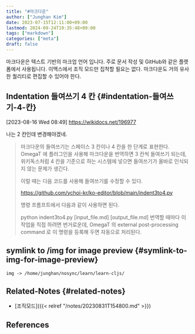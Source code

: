 ```yaml
---
title: "#마크다운"
author: ["Junghan Kim"]
date: 2023-07-15T12:11:00+09:00
lastmod: 2024-09-24T19:35:48+09:00
tags: ["markdown"]
categories: ["meta"]
draft: false
---
```


마크다운은 텍스트 기반의 마크업 언어 입니다. 주로 문서 작성 및 GitHub와 같은 플랫폼에서 사용됩니다. 이맥스에서 조직 모드만 집착할 필요는 없다. 마크다운도 거의 유사한 퀄리티로 편집할 수 있어야 한다.

<!--more-->


## Indentation 들여쓰기 4 칸 {#indentation-들여쓰기-4-칸}

<span class="timestamp-wrapper"><span class="timestamp">[2023-08-16 Wed 08:49]</span></span> <https://wikidocs.net/196977>

나는 2 칸인데 변경해야겠네.

> 마크다운의 들여쓰기는 스페이스 3 칸이나 4 칸을 한 단계로 표현한다. OmegaT 에 플러그인을 사용해 마크다운을 번역하면 3 칸씩 들여쓰기 되는데, 위키독스처럼 4 칸을 기준으로 하는 시스템에 넣으면 들여쓰기가 올바로 인식되지 않는 문제가 생긴다.
>
> 이럴 때는 다음 코드를 사용해 들여쓰기를 수정할 수 있다.
>
> <https://github.com/ychoi-kr/ko-editor/blob/main/indent3to4.py>
>
> 명령 프롬프트에서 다음과 같이 사용하면 된다.
>
> python indent3to4.py [input_file.md] [output_file.md] 번역할 때마다 이 작업을 직접 하려면 번거로운데, OmegaT 의 external post-processing command 로 이 명령을 등록해 두면 자동으로 처리된다.


## symlink to /img for image preview {#symlink-to-img-for-image-preview}



```text
img -> /home/junghan/nosync/learn/learn-cljs/
```


## Related-Notes {#related-notes}

-   [조직모드]({{< relref "/notes/20230831T154800.md" >}})

## References

<style>.csl-entry{text-indent: -1.5em; margin-left: 1.5em;}</style><div class="csl-bib-body">
</div>
